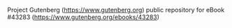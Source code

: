 Project Gutenberg (https://www.gutenberg.org) public repository for eBook #43283 (https://www.gutenberg.org/ebooks/43283)

